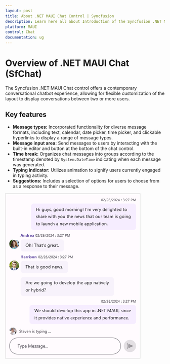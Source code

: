 ```yaml
---
layout: post
title: About .NET MAUI Chat Control | Syncfusion
description: Learn here all about Introduction of the Syncfusion .NET MAUI Chat (SfChat) control, its elements, and more.
platform: MAUI
control: Chat
documentation: ug
---
```


# Overview of .NET MAUI Chat (SfChat)

The Syncfusion .NET MAUI Chat control offers a contemporary conversational chatbot experience, allowing for flexible customization of the layout to display conversations between two or more users.

## Key features

* **Message types:** Incorporated functionality for diverse message formats, including text, calendar, date picker, time picker, and clickable hyperlinks to display a range of message types.
* **Message input area:** Send messages to users by interacting with the built-in editor and button at the bottom of the chat control.
* **Time break:** Organizes chat messages into groups according to the timestamp denoted by `System.DateTime` indicating when each message was generated.
* **Typing indicator:** Utilizes animation to signify users currently engaged in typing activity.
* **Suggestions:** Includes a selection of options for users to choose from as a response to their message.

![overview in MAUI SfChat](images/maui-chat-overview.png)